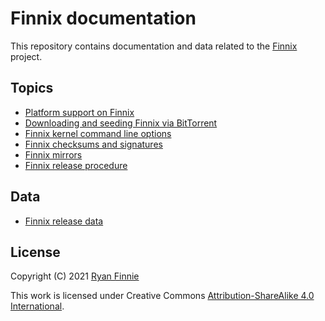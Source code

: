 # Finnix documentation

This repository contains documentation and data related to the [Finnix](https://www.finnix.org/) project.

## Topics

  * [Platform support on Finnix](platforms.md)
  * [Downloading and seeding Finnix via BitTorrent](bittorrent.md)
  * [Finnix kernel command line options](kernel-command-line.md)
  * [Finnix checksums and signatures](checksums-signatures.md)
  * [Finnix mirrors](mirrors.md)
  * [Finnix release procedure](release-procedure.md)

## Data

  * [Finnix release data](releases/)

## License

Copyright (C) 2021 [Ryan Finnie](https://www.finnie.org/)

This work is licensed under Creative Commons [Attribution-ShareAlike 4.0 International](LICENSE.md).
